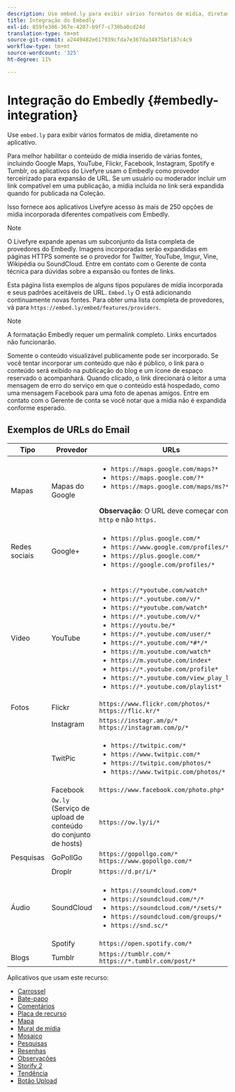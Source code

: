 ```yaml
---
description: Use embed.ly para exibir vários formatos de mídia, diretamente no aplicativo.
title: Integração do Embedly
exl-id: 859fe306-367e-4207-b9f7-c730ba0cd24d
translation-type: tm+mt
source-git-commit: a2449482e617939cfda7e367da34875bf187c4c9
workflow-type: tm+mt
source-wordcount: '325'
ht-degree: 11%

---
```


# Integração do Embedly {#embedly-integration}

Use `embed.ly` para exibir vários formatos de mídia, diretamente no aplicativo.

Para melhor habilitar o conteúdo de mídia inserido de várias fontes, incluindo Google Maps, YouTube, Flickr, Facebook, Instagram, Spotify e Tumblr, os aplicativos do Livefyre usam o Embedly como provedor terceirizado para expansão de URL. Se um usuário ou moderador incluir um link compatível em uma publicação, a mídia incluída no link será expandida quando for publicada na Coleção.

Isso fornece aos aplicativos Livefyre acesso às mais de 250 opções de mídia incorporada diferentes compatíveis com Embedly.

>[!NOTE]
>
>O Livefyre expande apenas um subconjunto da lista completa de provedores do Embedly. Imagens incorporadas serão expandidas em páginas HTTPS somente se o provedor for Twitter, YouTube, Imgur, Vine, Wikipédia ou SoundCloud. Entre em contato com o Gerente de conta técnica para dúvidas sobre a expansão ou fontes de links.

Esta página lista exemplos de alguns tipos populares de mídia incorporada e seus padrões aceitáveis de URL. `Embed.ly` O está adicionando continuamente novas fontes. Para obter uma lista completa de provedores, vá para `https://embed.ly/embed/features/providers`.

>[!NOTE]
>
>A formatação Embedly requer um permalink completo. Links encurtados não funcionarão.

Somente o conteúdo visualizável publicamente pode ser incorporado. Se você tentar incorporar um conteúdo que não é público, o link para o conteúdo será exibido na publicação do blog e um ícone de espaço reservado o acompanhará. Quando clicado, o link direcionará o leitor a uma mensagem de erro do serviço em que o conteúdo está hospedado, como uma mensagem Facebook para uma foto de apenas amigos. Entre em contato com o Gerente de conta se você notar que a mídia não é expandida conforme esperado.

## Exemplos de URLs do Email

| Tipo | Provedor | URLs |
|--- |--- |--- |
| Mapas | Mapas do Google | <ul><li>`https://maps.google.com/maps?*`</li><li>`https://maps.google.com/?*`</li><li>`https://maps.google.com/maps/ms?*`</li></ul><br>**Observação**: O URL deve começar com  `http` e não  `https.` |
| Redes sociais | Google+ | <ul><li>`https://plus.google.com/*`</li><li>`https://www.google.com/profiles/*`</li><li> `https://plus.google.com/*`</li><li>`https://google.com/profiles/*`</li></ul> |
| Vídeo | YouTube | <ul><li>`https://*youtube.com/watch*`</li><li> `https://*.youtube.com/v/*`</li><li>`https://*youtube.com/watch*` </li><li>`https://*.youtube.com/v/*`</li><li>`https://youtu.be/*`</li><li>`https://*.youtube.com/user/*` </li><li>`https://*.youtube.com/*#*/*`</li><li>`https://m.youtube.com/watch*`</li><li>`https://m.youtube.com/index*`</li><li>`https://*.youtube.com/profile*`</li><li>`https://*.youtube.com/view_play_list*`</li><li>`https://*.youtube.com/playlist*`</li></ul> |
| Fotos | Flickr | `https://www.flickr.com/photos/*`<br>`https://flic.kr/*` |
|  | Instagram | `https://instagr.am/p/*`<br>`https://instagram.com/p/*` |
|  | TwitPic | <ul><li>`https://twitpic.com/*`</li><li>`https://www.twitpic.com/*`</li><li>`https://twitpic.com/photos/*`</li><li>`https://www.twitpic.com/photos/*`</li></ul> |
|  | Facebook | `https://www.facebook.com/photo.php*` |
|  | `Ow.ly` (Serviço de upload de conteúdo do conjunto de hosts) | `https://ow.ly/i/*` |
| Pesquisas | GoPollGo | `https://gopollgo.com/*`<br>`https://www.gopollgo.com/*` |
|  | Droplr | `https://d.pr/i/*` |
| Áudio | SoundCloud | <ul><li>`https://soundcloud.com/*`</li><li>`https://soundcloud.com/*/*` </li><li>`https://soundcloud.com/*/sets/*` </li><li>`https://soundcloud.com/groups/*` </li><li>`https://snd.sc/*`</li></ul> |
|  | Spotify | `https://open.spotify.com/*` |
| Blogs | Tumblr | `https://tumblr.com/*`<br>`https://*.tumblr.com/post/*` |

Aplicativos que usam este recurso:

* [Carrossel](/help/using/c-about-apps/c-carousel-app/c-carousel-app.md#c_carousel_app)
* [Bate-papo](/help/using/c-about-apps/c-chat-app/c-chat-app.md#c_chat_app)
* [Comentários](/help/using/c-about-apps/c-comments/c-comments.md)
* [Placa de recurso](/help/using/c-about-apps/c-feature-card-app/c-feature-card-app.md#c_feature_card_app)
* [Mapa](/help/using/c-about-apps/c-map-app/c-map-app.md#c_map_app)
* [Mural de mídia](/help/using/c-about-apps/c-media-wall-app/c-media-wall-app.md#c_media_wall_app)
* [Mosaico](/help/using/c-about-apps/c-mosaic-app/c-mosaic-app.md#c_mosaic_app)
* [Pesquisas](/help/using/c-about-apps/c-polls-app/c-polls-app.md#c_polls_app)
* [Resenhas](/help/using/c-about-apps/c-reviews-app/c-reviews-app.md#c_reviews_app)
* [Observações](/help/using/c-about-apps/c-sidenotes-app/c-sidenotes-app.md#c_sidenotes_app)
* [Storify 2](/help/using/c-about-apps/c-storify2/c-storify2.md#c_storify2)
* [Tendência](/help/using/c-about-apps/c-trending-app/c-trending-app.md#c_trending_app)
* [Botão Upload](/help/using/c-about-apps/c-upload-button-app/c-upload-button-app.md#c_upload_button_app)

